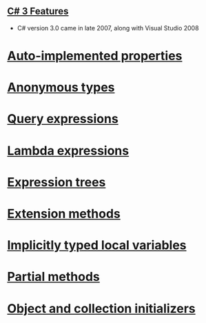 [C# 3 Features](https://learn.microsoft.com/en-us/dotnet/csharp/whats-new/csharp-version-history#c-version-30)
---

- C# version 3.0 came in late 2007, along with Visual Studio 2008

# [Auto-implemented properties](https://learn.microsoft.com/en-us/dotnet/csharp/programming-guide/classes-and-structs/auto-implemented-properties)

# [Anonymous types](https://learn.microsoft.com/en-us/dotnet/csharp/fundamentals/types/anonymous-types)

# [Query expressions](https://learn.microsoft.com/en-us/dotnet/csharp/linq/get-started/query-expression-basics)

# [Lambda expressions](https://learn.microsoft.com/en-us/dotnet/csharp/language-reference/operators/lambda-expressions)

# [Expression trees](https://learn.microsoft.com/en-us/dotnet/csharp/advanced-topics/expression-trees)

# [Extension methods](https://learn.microsoft.com/en-us/dotnet/csharp/programming-guide/classes-and-structs/extension-methods)

# [Implicitly typed local variables](https://learn.microsoft.com/en-us/dotnet/csharp/language-reference/statements/declarations#implicitly-typed-local-variables)

# [Partial methods](https://learn.microsoft.com/en-us/dotnet/csharp/language-reference/keywords/partial-method)

# [Object and collection initializers](https://learn.microsoft.com/en-us/dotnet/csharp/programming-guide/classes-and-structs/object-and-collection-initializers)

